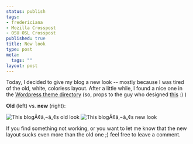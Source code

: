 ```yaml
--- 
status: publish
tags: 
- fredericiana
- Mozilla Crosspost
- OSU OSL Crosspost
published: true
title: New look
type: post
meta: 
  tags: ""
layout: post
---
```

Today, I decided to give my blog a new look -- mostly because I was tired of the old, white, colorless layout. After a little while, I found a nice one in the <a href="http://wordpress.org/extend/themes/">Wordpress theme directory</a> (so, props to the guy who designed <a href="http://themes.wordpress.net/other/right-sidebar/3149/fast-swing-10/">this</a> :) )

<strong>Old</strong> (left) vs. <strong>new</strong> (right):

<img src='http://fredericiana.com/wp-content/uploads/2007/06/fred-oldlook.jpg' alt='This blogÃ¢â‚¬â„¢s old look' /> <img src='http://fredericiana.com/wp-content/uploads/2007/06/fred-newlook.jpg' alt='This blogÃ¢â‚¬â„¢s new look' />

If you find something not working, or you want to let me know that the new layout sucks even more than the old one ;) feel free to leave a comment.
